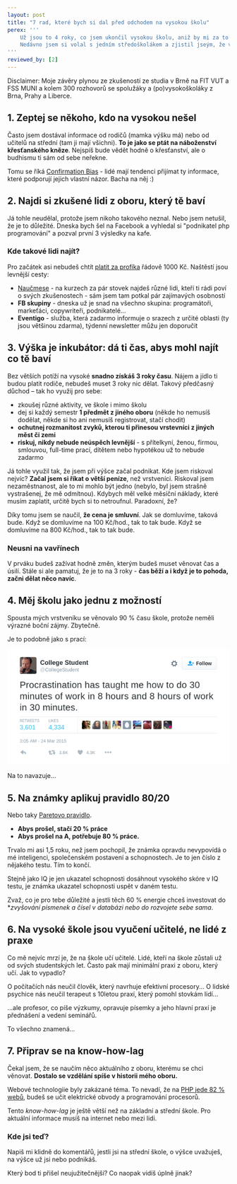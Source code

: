 ```yaml
---
layout: post
title: "7 rad, které bych si dal před odchodem na vysokou školu"
perex: '''
    Už jsou to 4 roky, co jsem ukončil vysokou školu, aniž by mi za to dali titul. Během těch 4 let se mě na vysokou školu ptalo lidí, které bych spočítal na prstech jedné ruky. A na titul? Nikdo.<br><br> 
    Nedávno jsem si volal s jedním středoškolákem a zjistil jseým, že vysoká škola je stále brána jako něco posvátného, důležitého a hlavně bez vhledu nikoho jiného než učitelů a rodičů. Řekl jsem si, že sepíšu svoje postřehy a rady, které bych si moc rád dal 8 let zpátky. Jestli je ti 18-19 let a zvažuješ co dál, pokračuj.
'''
reviewed_by: [2]
---
```


Disclaimer: Moje závěry plynou ze zkušeností ze studia v Brně na FIT VUT a FSS MUNI a kolem 300 rozhovorů se spolužáky a (po)vysokoškoláky z Brna, Prahy a Liberce.  


## 1. Zeptej se někoho, kdo na vysokou nešel

Často jsem dostával informace od rodičů (mamka výšku má) nebo od učitelů na střední (tam ji mají všichni). **To je jako se ptát na náboženství křesťanského kněze**. Nejspíš bude vědět hodně o křesťanství, ale o budhismu ti sám od sebe neřekne.

Tomu se říká [Confirmation Bias](https://cs.wikipedia.org/wiki/Konfirma%C4%8Dn%C3%AD_zkreslen%C3%AD) - lidé mají tendenci přijímat ty informace, které podporují jejich vlastní názor. Bacha na něj :) 

## 2. Najdi si zkušené lidi z oboru, který tě baví 

Já tohle neudělal, protože jsem nikoho takového neznal. Nebo jsem netušil, že je to důležité. Dneska bych šel na Facebook a vyhledal si "podnikatel php programování" a pozval první 3 výsledky na kafe.
   
### Kde takové lidi najít?
 
Pro začátek asi nebudeš chtít [platit za profíka](https://poradci.cz/) řádově 1000 Kč. Naštěstí jsou levnější cesty:  

- [Naučmese](https://www.naucmese.cz/) - na kurzech za pár stovek najdeš různé lidi, kteří ti rádi poví o svých zkušenostech - sám jsem tam potkal pár zajímavých osobností
- **FB skupiny** - dneska už je snad na všechno skupina: programátoři, markeťáci, copywriteři, podnikatelé... 
- **Eventigo** - služba, která zadarmo informuje o srazech z určité oblasti (ty jsou většinou zdarma), týdenní newsletter můžu jen doporučit 


## 3. Výška je inkubátor: dá ti čas, abys mohl najít co tě baví 

Bez větších potíží na vysoké **snadno získáš 3 roky času**. Nájem a jídlo ti budou platit rodiče, nebudeš muset 3 roky nic dělat. Takový předčasný důchod &ndash; tak ho využij pro sebe:

- zkoušej různé aktivity, ve škole i mimo školu
- dej si každý semestr **1 předmět z jiného oboru** (někde ho nemusíš dodělat, někde si ho ani nemusíš registrovat, stačí chodit)
- **ochutnej rozmanitost zvyků, kterou ti přinesou vrstevníci z jiných měst či zemi** 
- **riskuj, nikdy nebude neúspěch levnější** - s přítelkyní, ženou, firmou, smlouvou, full-time prací, dítětem nebo hypotékou už to nebude zadarmo

Já tohle využil tak, že jsem při výšce začal podnikat. Kde jsem riskoval nejvíc? **Začal jsem si říkat o větší peníze**, než vrstveníci. Riskoval jsem nezaměstnanost, ale to mi mohlo být jedno (nebylo, byl jsem strašně vystrašenej, že mě odmítnou). Kdybych měl velké měsíční náklady, které musím zaplatit, určitě bych si to netroufnul. Paradoxní, že?

Díky tomu jsem se naučil, **že cena je smluvní**. Jak se domluvíme, taková bude. Když se domluvíme na 100 Kč/hod., tak to tak bude. Když se domluvíme na 800 Kč/hod., tak to tak bude.


### Neusni na vavřínech

V prváku budeš zažívat hodně změn, kterým budeš muset věnovat čas a úsilí. Stále si ale pamatuj, že je to na 3 roky - **čas běží a i když je to pohoda, začni dělat něco navíc**.
 

## 4. Měj školu jako jednu z možností

Spousta mých vrstveníku se věnovalo 90 % času škole, protože neměli výrazné boční zájmy.
Zbytečně.

Je to podobně jako s prací:
  
<img src="/assets/images/posts/2017/university/procrastination.png" class="thumbnail">

Na to navazuje...
 
 
## 5. Na známky aplikuj pravidlo 80/20
 
Nebo taky [Paretovo pravidlo](https://cs.wikipedia.org/wiki/Paret%C5%AFv_princip).

- **Abys prošel, stačí 20 % práce**
- **Abys prošel na A, potřebuje 80 % práce.**

Trvalo mi asi 1,5 roku, než jsem pochopil, že známka opravdu nevypovídá o mé inteligenci, společenském postavení a schopnostech. Je to jen číslo z nějakého testu. Tím to končí.

Stejně jako IQ je jen ukazatel schopnosti dosáhnout vysokého skóre v IQ testu, je známka ukazatel schopnosti uspět v daném testu.

Zvaž, co je pro tebe důležité a jestli těch 60 % energie chceš investovat do **zvyšování písmenek a čísel v databázi nebo do rozvojete sebe sama*.


## 6. Na vysoké škole jsou vyučení učitelé, ne lidé z praxe

Co mě nejvíc mrzí je, že na škole učí učitelé. Lidé, kteří na škole zůstali už od svých studentských let. Často pak mají minimální praxi z oboru, který učí. Jak to vypadlo?

O počítačích nás neučil člověk, který navrhuje efektivní procesory...
O lidské psychice nás neučil terapeut s 10letou praxí, který pomohl stovkám lidí...

...ale profesor, co píše výzkumy, opravuje písemky a jeho hlavní praxí je přednášení a vedení seminářů.

To všechno znamená...


## 7. Připrav se na know-how-lag
 
Čekal jsem, že se naučím něco aktuálního z oboru, kterému se chci věnovat. **Dostalo se vzdělání spíše v historii mého oboru.**

Webové technologiie byly zakázané téma. To nevadí, že na [PHP jede 82 % webů](https://w3techs.com/technologies/details/pl-php/all/all), budeš se učit elektrické obvody a programování procesorů.

Tento *know-how-lag* je ještě větší než na základní a střední škole. Pro aktuální informace musíš na internet nebo mezi lidi.


### Kde jsi teď?
 
Napiš mi klidně do komentářů, jestli jsi na střední škole, o výšce uvažuješ, na výšce už jsi nebo podnikáš.

Který bod ti přišel neujužitečnější? Co naopak vidíš úplně jinak?
 
